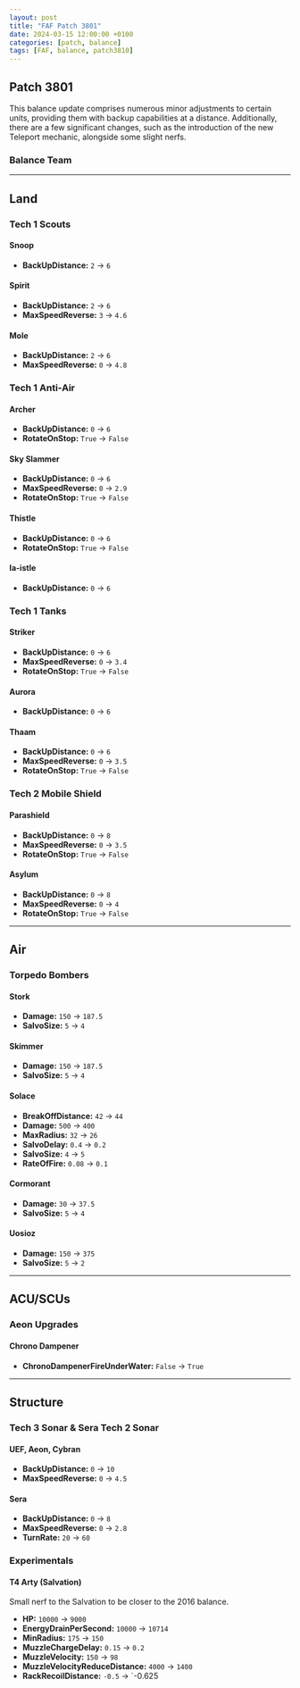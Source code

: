 ```yaml
---
layout: post
title: "FAF Patch 3801"
date: 2024-03-15 12:00:00 +0100
categories: [patch, balance]
tags: [FAF, balance, patch3810]
---
```


## Patch 3801

This balance update comprises numerous minor adjustments to certain units, providing them with backup capabilities at a distance. Additionally, there are a few significant changes, such as the introduction of the new Teleport mechanic, alongside some slight nerfs.

### Balance Team

---

## Land

### Tech 1 Scouts

#### Snoop

- **BackUpDistance:** `2` → `6`

#### Spirit

- **BackUpDistance:** `2` → `6`
- **MaxSpeedReverse:** `3` → `4.6`

#### Mole

- **BackUpDistance:** `2` → `6`
- **MaxSpeedReverse:** `0` → `4.8`

### Tech 1 Anti-Air

#### Archer

- **BackUpDistance:** `0` → `6`
- **RotateOnStop:** `True` → `False`

#### Sky Slammer

- **BackUpDistance:** `0` → `6`
- **MaxSpeedReverse:** `0` → `2.9`
- **RotateOnStop:** `True` → `False`

#### Thistle

- **BackUpDistance:** `0` → `6`
- **RotateOnStop:** `True` → `False`

#### Ia-istle

- **BackUpDistance:** `0` → `6`

### Tech 1 Tanks

#### Striker

- **BackUpDistance:** `0` → `6`
- **MaxSpeedReverse:** `0` → `3.4`
- **RotateOnStop:** `True` → `False`

#### Aurora

- **BackUpDistance:** `0` → `6`

#### Thaam

- **BackUpDistance:** `0` → `6`
- **MaxSpeedReverse:** `0` → `3.5`
- **RotateOnStop:** `True` → `False`

### Tech 2 Mobile Shield

#### Parashield

- **BackUpDistance:** `0` → `8`
- **MaxSpeedReverse:** `0` → `3.5`
- **RotateOnStop:** `True` → `False`

#### Asylum

- **BackUpDistance:** `0` → `8`
- **MaxSpeedReverse:** `0` → `4`
- **RotateOnStop:** `True` → `False`

---

## Air

### Torpedo Bombers

#### Stork

- **Damage:** `150` → `187.5`
- **SalvoSize:** `5` → `4`

#### Skimmer

- **Damage:** `150` → `187.5`
- **SalvoSize:** `5` → `4`

#### Solace

- **BreakOffDistance:** `42` → `44`
- **Damage:** `500` → `400`
- **MaxRadius:** `32` → `26`
- **SalvoDelay:** `0.4` → `0.2`
- **SalvoSize:** `4` → `5`
- **RateOfFire:** `0.08` → `0.1`

#### Cormorant

- **Damage:** `30` → `37.5`
- **SalvoSize:** `5` → `4`

#### Uosioz

- **Damage:** `150` → `375`
- **SalvoSize:** `5` → `2`

---

## ACU/SCUs

### Aeon Upgrades

#### Chrono Dampener

- **ChronoDampenerFireUnderWater:** `False` → `True`

---

## Structure

### Tech 3 Sonar & Sera Tech 2 Sonar

#### UEF, Aeon, Cybran

- **BackUpDistance:** `0` → `10`
- **MaxSpeedReverse:** `0` → `4.5`

#### Sera

- **BackUpDistance:** `0` → `8`
- **MaxSpeedReverse:** `0` → `2.8`
- **TurnRate:** `20` → `60`

### Experimentals

#### T4 Arty (Salvation)

Small nerf to the Salvation to be closer to the 2016 balance.

- **HP:** `10000` → `9000`
- **EnergyDrainPerSecond:** `10000` → `10714`
- **MinRadius:** `175` → `150`
- **MuzzleChargeDelay:** `0.15` → `0.2`
- **MuzzleVelocity:** `150` → `98`
- **MuzzleVelocityReduceDistance:** `4000` → `1400`
- **RackRecoilDistance:** `-0.5` → `-0.625
